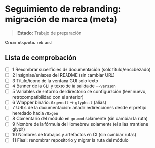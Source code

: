 # Seguimiento de rebranding: migración de marca (meta)

> **Estado:** Trabajo de preparación

Crear etiqueta: `rebrand`

## Lista de comprobación

- [ ] 1 Renombrar superficies de documentación (solo título/encabezado)
- [ ] 2 Insignias/enlaces del README (sin cambiar URL)
- [ ] 3 Título/icono de la ventana GUI solo texto
- [ ] 4 Banner de la CLI y texto de la salida de `--version`
- [ ] 5 Variables de entorno del directorio de configuración (leer nuevo, retrocompatibilidad con el anterior)
- [ ] 6 Wrapper binario: `0xgenctl` → `glyphctl` (alias)
- [ ] 7 URLs de la documentación: añadir redirecciones desde el prefijo heredado hacia `/0xgen`
- [ ] 8 Comentario del módulo en `go.mod` solamente (sin cambiar la ruta)
- [ ] 9 Nombre de la fórmula de Homebrew solamente (el alias mantiene glyph)
- [ ] 10 Nombres de trabajos y artefactos en CI (sin cambiar rutas)
- [ ] 11 Final: renombrar repositorio y migrar la ruta del módulo
